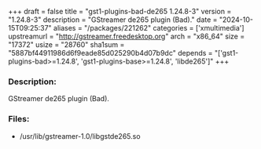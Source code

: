 +++
draft = false
title = "gst1-plugins-bad-de265 1.24.8-3"
version = "1.24.8-3"
description = "GStreamer de265 plugin (Bad)."
date = "2024-10-15T09:25:37"
aliases = "/packages/221262"
categories = ['xmultimedia']
upstreamurl = "http://gstreamer.freedesktop.org"
arch = "x86_64"
size = "17372"
usize = "28760"
sha1sum = "5887bf44911986d6f9eade85d025290b4d07b9dc"
depends = "['gst1-plugins-bad>=1.24.8', 'gst1-plugins-base>=1.24.8', 'libde265']"
+++
### Description: 
GStreamer de265 plugin (Bad).

### Files: 
* /usr/lib/gstreamer-1.0/libgstde265.so
